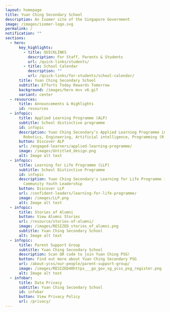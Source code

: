 ```yaml
---
layout: homepage
title: Yuan Ching Secondary School
description: An Isomer site of the Singapore Government
image: /images/isomer-logo.svg
permalink: /
notification: ""
sections:
  - hero:
      key_highlights:
        - title: QUICKLINKS
          description: For Staff, Parents & Students
          url: /quick-links/students/
        - title: School Calendar
          description: ""
          url: /quick-links/for-students/school-calendar/
      title: Yuan Ching Secondary School
      subtitle: Efforts Today Rewards Tomorrow
      background: /images/hero mvv v6.gif
      variant: center
  - resources:
      title: Announcements & Highlights
      id: resources
  - infopic:
      title: Applied Learning Programme (ALP)
      subtitle: School distinctive programme
      id: infopic
      description: Yuan Ching Secondary’s Applied Learning Programme in STEM -
        Robotics, Engineering, Artificial intelligence, Programming (R.E.A.P)
      button: Discover ALP
      url: /engaged-learners/applied-learning-programme/
      image: /images/Untitled_design.png
      alt: Image alt text
  - infopic:
      title: Learning for Life Programme (LLP)
      subtitle: School Distinctive Programme
      id: infopic
      description: Yuan Ching Secondary's Learning for Life Programme in Leadership -
        Community Youth Leadership
      button: Discover LLP
      url: /confident-leaders/learning-for-life-programme/
      image: /images/LLP.png
      alt: Image alt text
  - infopic:
      title: Stories of Alumni
      button: View Alumni Stories
      url: /resource/stories-of-alumni/
      image: /images/RESIZED_stories_of_alumni.png
      subtitle: Yuan Ching Secondary School
      alt: Image alt text
  - infopic:
      title: Parent Support Group
      subtitle: Yuan Ching Secondary School
      description: Scan QR code to join Yuan Ching PSG!
      button: Find out more about Yuan Ching Secondary PSG
      url: /about-ycss/our-people/parent-support-group/
      image: /images/RESIZED40https___go_gov_sg_ycss_psg_register.png
      alt: Image alt text
  - infobar:
      title: Data Privacy
      subtitle: Yuan Ching Secondary School
      id: infobar
      button: View Privacy Policy
      url: /privacy/
---
```

